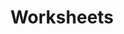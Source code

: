 ---
title: Worksheets
permalink: /portfolio/booklet

portfolio_settings:
    is_group: true
    group_class: fullwide
    group_weight: 3 # default: 5
portfolio_cards:
    -   card_uri: /portfolio/jpds-program/booklet-cover-design.png
        card_mod: subwide 
    -   card_uri: /portfolio/jpds-program/booklet-inside-1.png
        card_mod: subwide 
    -   card_uri: /portfolio/jpds-program/booklet-cover-back.png
        card_mod: subwide 
---